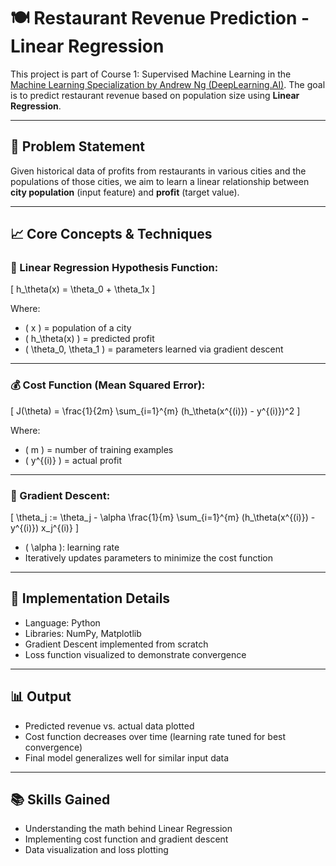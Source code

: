 # 🍽️ Restaurant Revenue Prediction - Linear Regression

This project is part of Course 1: Supervised Machine Learning in the [Machine Learning Specialization by Andrew Ng (DeepLearning.AI)](https://www.coursera.org/specializations/machine-learning-introduction). The goal is to predict restaurant revenue based on population size using **Linear Regression**.

---

## 📌 Problem Statement

Given historical data of profits from restaurants in various cities and the populations of those cities, we aim to learn a linear relationship between **city population** (input feature) and **profit** (target value).

---

## 📈 Core Concepts & Techniques

### 🔁 Linear Regression Hypothesis Function:

\[
h_\theta(x) = \theta_0 + \theta_1x
\]

Where:
- \( x \) = population of a city  
- \( h_\theta(x) \) = predicted profit  
- \( \theta_0, \theta_1 \) = parameters learned via gradient descent

---

### 💰 Cost Function (Mean Squared Error):

\[
J(\theta) = \frac{1}{2m} \sum_{i=1}^{m} (h_\theta(x^{(i)}) - y^{(i)})^2
\]

Where:
- \( m \) = number of training examples  
- \( y^{(i)} \) = actual profit  

---

### 🧠 Gradient Descent:

\[
\theta_j := \theta_j - \alpha \frac{1}{m} \sum_{i=1}^{m} (h_\theta(x^{(i)}) - y^{(i)}) x_j^{(i)}
\]

- \( \alpha \): learning rate  
- Iteratively updates parameters to minimize the cost function

---

## 🔧 Implementation Details

- Language: Python
- Libraries: NumPy, Matplotlib
- Gradient Descent implemented from scratch
- Loss function visualized to demonstrate convergence

---

## 📊 Output

- Predicted revenue vs. actual data plotted
- Cost function decreases over time (learning rate tuned for best convergence)
- Final model generalizes well for similar input data

---

## 📚 Skills Gained

- Understanding the math behind Linear Regression
- Implementing cost function and gradient descent
- Data visualization and loss plotting
